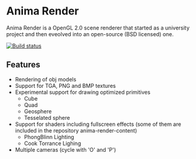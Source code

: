 # Anima Render

Anima Render is a OpenGL 2.0 scene renderer that started as a university project and then eveolved into an open-source (BSD licensed) one.

[![Build status](https://ci-beta.appveyor.com/api/projects/status/bka7f0u6915xieb0)](https://ci-beta.appveyor.com/project/mattiascibien/anima-render-456)

## Features

 * Rendering of obj models
 * Support for TGA, PNG and BMP textures
 * Experimental support for drawing optimized primitives
    * Cube
    * Quad
    * Geosphere
    * Tesselated sphere
 * Support for shaders including fullscreen effects (some of them are included in the repository anima-render-content)
 	* PhongBlinn Lighting
 	* Cook Torrance Lighing
 * Multiple cameras (cycle with 'O' and 'P')